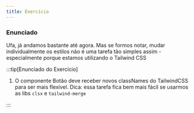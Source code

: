 ```yaml
---
title: Exercício
---
```


### Enunciado

Ufa, já andamos bastante até agora. Mas se formos notar, mudar individualmente os estilos não é uma tarefa tão simples assim - especialmente porque estamos utilizando o Tailwind CSS

:::tip[Enunciado do Exercício]

1. O componente Botão deve receber novos classNames do TailwindCSS para ser mais flexível. Dica: essa tarefa fica bem mais fácil se usarmos as libs `clsx` e `tailwind-merge`

:::

